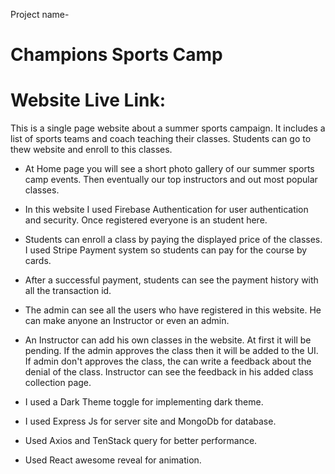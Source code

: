 Project name-

# Champions Sports Camp

# Website Live Link:

This is a single page website about a summer sports campaign. It includes a list of sports teams and coach teaching their classes. Students can go to thew website and enroll to this classes.

- At Home page you will see a short photo gallery of our summer sports camp events. Then eventually our top instructors and out most popular classes.

- In this website I used Firebase Authentication for user authentication and security. Once registered everyone is an student here.

- Students can enroll a class by paying the displayed price of the classes. I used Stripe Payment system so students can pay for the course by cards.

- After a successful payment, students can see the payment history with all the transaction id.

- The admin can see all the users who have registered in this website. He can make anyone an Instructor or even an admin.

- An Instructor can add his own classes in the website. At first it will be pending. If the admin approves the class then it will be added to the UI. If admin don't approves the class, the can write a feedback about the denial of the class. Instructor can see the feedback in his added class collection page.

- I used a Dark Theme toggle for implementing dark theme.

- I used Express Js for server site and MongoDb for database.

- Used Axios and TenStack query for better performance.

- Used React awesome reveal for animation.
